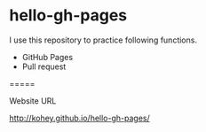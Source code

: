 # hello-gh-pages

I use this repository to practice following functions.

- GitHub Pages
- Pull request

=====

Website URL

http://kohey.github.io/hello-gh-pages/

